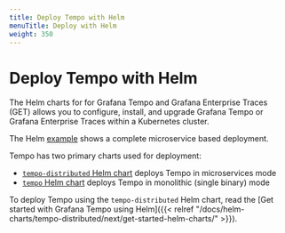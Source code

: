 ```yaml
---
title: Deploy Tempo with Helm
menuTitle: Deploy with Helm
weight: 350
---
```


# Deploy Tempo with Helm

The Helm charts for for Grafana Tempo and Grafana Enterprise Traces (GET) allows you to configure, install, and upgrade Grafana Tempo or Grafana Enterprise Traces within a Kubernetes cluster.

The Helm [example](https://github.com/grafana/tempo/tree/main/example/helm) shows a complete microservice based deployment.

Tempo has two primary charts used for deployment:

* [`tempo-distributed` Helm chart](https://github.com/grafana/helm-charts/tree/main/charts/tempo-distributed) deploys Tempo in microservices mode
* [`tempo` Helm chart](https://github.com/grafana/helm-charts/tree/main/charts/tempo) deploys Tempo in monolithic (single binary) mode

To deploy Tempo using the `tempo-distributed` Helm chart, read the [Get started with Grafana Tempo using Helm]({{< relref "/docs/helm-charts/tempo-distributed/next/get-started-helm-charts/" >}}).
